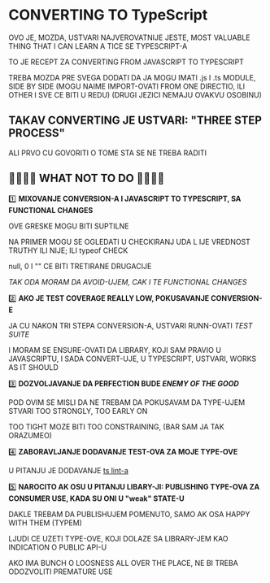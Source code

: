 # CONVERTING TO TypeScript

OVO JE, MOZDA, USTVARI NAJVEROVATNIJE JESTE, MOST VALUABLE THING THAT I CAN LEARN A TICE SE TYPESCRIPT-A

TO JE RECEPT ZA CONVERTING FROM JAVASCRIPT TO TYPESCRIPT

TREBA MOZDA PRE SVEGA DODATI DA JA MOGU IMATI .js I .ts MODULE, SIDE BY SIDE (MOGU NAIME IMPORT-OVATI FROM ONE DIRECTIO, ILI OTHER I SVE CE BITI U REDU) (DRUGI JEZICI NEMAJU OVAKVU OSOBINU)

## TAKAV CONVERTING JE USTVARI: "THREE STEP PROCESS"

ALI PRVO CU GOVORITI O TOME STA SE NE TREBA RADITI

## :no_entry_sign::no_entry_sign::no_entry_sign::no_entry_sign: WHAT NOT TO DO :no_entry_sign::no_entry_sign::no_entry_sign::no_entry_sign:

:one: **MIXOVANJE CONVERSION-A I JAVASCRIPT TO TYPESCRIPT, SA FUNCTIONAL CHANGES**

OVE GRESKE MOGU BITI SUPTILNE

NA PRIMER MOGU SE OGLEDATI U CHECKIRANJ UDA L IJE VREDNOST TRUTHY ILI NIJE; ILI typeof CHECK

null, 0 I "" CE BITI TRETIRANE DRUGACIJE

*TAK ODA MORAM DA AVOID-UJEM, CAK I TE FUNCTIONAL CHANGES*

:two: **AKO JE TEST COVERAGE REALLY LOW, POKUSAVANJE CONVERSION-E**

JA CU NAKON TRI STEPA CONVERSION-A, USTVARI RUNN-OVATI *TEST SUITE*

I MORAM SE ENSURE-OVATI DA LIBRARY, KOJI SAM PRAVIO U JAVASCRIPTU, I SADA CONVERT-UJE, U TYPESCRIPT, USTVARI, WORKS AS IT SHOULD

:three: **DOZVOLJAVANJE DA PERFECTION BUDE *ENEMY OF THE GOOD***

POD OVIM SE MISLI DA NE TREBAM DA POKUSAVAM DA TYPE-UJEM STVARI TOO STRONGLY, TOO EARLY ON

TOO TIGHT MOZE BITI TOO CONSTRAINING, (BAR SAM JA TAK ORAZUMEO)

:four: **ZABORAVLJANJE DODAVANJE TEST-OVA ZA MOJE TYPE-OVE**

U PITANJU JE DODAVANJE [ts lint-a](https://github.com/microsoft/dtslint)

:five: **NAROCITO AK OSU U PITANJU LIBARY-JI: PUBLISHING TYPE-OVA ZA CONSUMER USE, KADA SU ONI U "weak" STATE-U**

DAKLE TREBAM DA PUBLISHUJEM POMENUTO, SAMO AK OSA HAPPY WITH THEM (TYPEM)

LJUDI CE UZETI TYPE-OVE, KOJI DOLAZE SA LIBRARY-JEM KAO INDICATION O PUBLIC API-U

AKO IMA BUNCH O LOOSNESS ALL OVER THE PLACE, NE BI TREBA ODOZVOLITI PREMATURE USE
